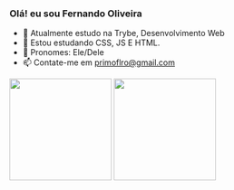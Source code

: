 ### Olá! eu sou Fernando Oliveira

- 👋 Atualmente estudo na Trybe, Desenvolvimento Web
- 👀 Estou estudando CSS, JS E HTML.
- 🌱 Pronomes: Ele/Dele
- 📫 Contate-me em primoflro@gmail.com

<div>
  <img height = "180em" src = "https://github-readme-stats.vercel.app/api?username=Fernando-Oli&show_icons=true&hide=contribs,prs&cache_seconds=86400&theme=darcula" />
  <img height = "180em" src = "https://github-readme-stats.vercel.app/api/top-langs/?username=Fernando-Oli&langs_count=8" />
</div>
<div>
  <img height = "10em" src="https://cdn.jsdelivr.net/gh/devicons/devicon/icons/html5/html5-original.svg" />
  <img height = "10em" src="https://cdn.jsdelivr.net/gh/devicons/devicon/icons/javascript/javascript-original.svg" />
  <img height = "10em" src="https://cdn.jsdelivr.net/gh/devicons/devicon/icons/css3/css3-original.svg" />
  <img height = "10em" src="https://cdn.jsdelivr.net/gh/devicons/devicon/icons/linux/linux-plain.svg" />

</div>

